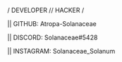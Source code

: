/ DEVELOPER // HACKER /

|| GITHUB: Atropa-Solanaceae

|| DISCORD: Solanaceae#5428

|| INSTAGRAM: Solanaceae_Solanum
